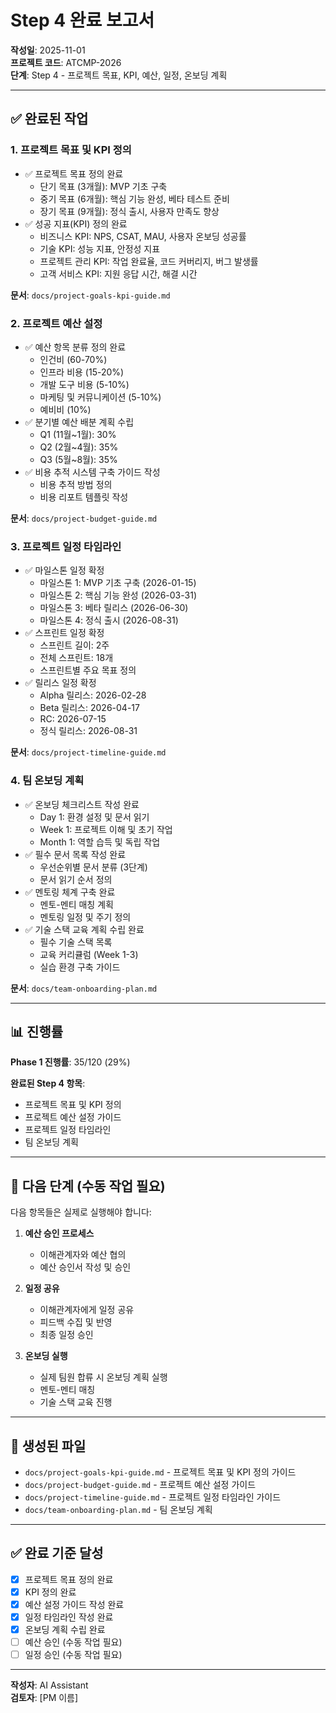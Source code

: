 # Step 4 완료 보고서

**작성일**: 2025-11-01  
**프로젝트 코드**: ATCMP-2026  
**단계**: Step 4 - 프로젝트 목표, KPI, 예산, 일정, 온보딩 계획

---

## ✅ 완료된 작업

### 1. 프로젝트 목표 및 KPI 정의

- ✅ 프로젝트 목표 정의 완료
  - 단기 목표 (3개월): MVP 기초 구축
  - 중기 목표 (6개월): 핵심 기능 완성, 베타 테스트 준비
  - 장기 목표 (9개월): 정식 출시, 사용자 만족도 향상
- ✅ 성공 지표(KPI) 정의 완료
  - 비즈니스 KPI: NPS, CSAT, MAU, 사용자 온보딩 성공률
  - 기술 KPI: 성능 지표, 안정성 지표
  - 프로젝트 관리 KPI: 작업 완료율, 코드 커버리지, 버그 발생률
  - 고객 서비스 KPI: 지원 응답 시간, 해결 시간

**문서**: `docs/project-goals-kpi-guide.md`

### 2. 프로젝트 예산 설정

- ✅ 예산 항목 분류 정의 완료
  - 인건비 (60-70%)
  - 인프라 비용 (15-20%)
  - 개발 도구 비용 (5-10%)
  - 마케팅 및 커뮤니케이션 (5-10%)
  - 예비비 (10%)
- ✅ 분기별 예산 배분 계획 수립
  - Q1 (11월~1월): 30%
  - Q2 (2월~4월): 35%
  - Q3 (5월~8월): 35%
- ✅ 비용 추적 시스템 구축 가이드 작성
  - 비용 추적 방법 정의
  - 비용 리포트 템플릿 작성

**문서**: `docs/project-budget-guide.md`

### 3. 프로젝트 일정 타임라인

- ✅ 마일스톤 일정 확정
  - 마일스톤 1: MVP 기초 구축 (2026-01-15)
  - 마일스톤 2: 핵심 기능 완성 (2026-03-31)
  - 마일스톤 3: 베타 릴리스 (2026-06-30)
  - 마일스톤 4: 정식 출시 (2026-08-31)
- ✅ 스프린트 일정 확정
  - 스프린트 길이: 2주
  - 전체 스프린트: 18개
  - 스프린트별 주요 목표 정의
- ✅ 릴리스 일정 확정
  - Alpha 릴리스: 2026-02-28
  - Beta 릴리스: 2026-04-17
  - RC: 2026-07-15
  - 정식 릴리스: 2026-08-31

**문서**: `docs/project-timeline-guide.md`

### 4. 팀 온보딩 계획

- ✅ 온보딩 체크리스트 작성 완료
  - Day 1: 환경 설정 및 문서 읽기
  - Week 1: 프로젝트 이해 및 초기 작업
  - Month 1: 역할 습득 및 독립 작업
- ✅ 필수 문서 목록 작성 완료
  - 우선순위별 문서 분류 (3단계)
  - 문서 읽기 순서 정의
- ✅ 멘토링 체계 구축 완료
  - 멘토-멘티 매칭 계획
  - 멘토링 일정 및 주기 정의
- ✅ 기술 스택 교육 계획 수립 완료
  - 필수 기술 스택 목록
  - 교육 커리큘럼 (Week 1-3)
  - 실습 환경 구축 가이드

**문서**: `docs/team-onboarding-plan.md`

---

## 📊 진행률

**Phase 1 진행률**: 35/120 (29%)

**완료된 Step 4 항목**:
- 프로젝트 목표 및 KPI 정의
- 프로젝트 예산 설정 가이드
- 프로젝트 일정 타임라인
- 팀 온보딩 계획

---

## 🚀 다음 단계 (수동 작업 필요)

다음 항목들은 실제로 실행해야 합니다:

1. **예산 승인 프로세스**
   - 이해관계자와 예산 협의
   - 예산 승인서 작성 및 승인

2. **일정 공유**
   - 이해관계자에게 일정 공유
   - 피드백 수집 및 반영
   - 최종 일정 승인

3. **온보딩 실행**
   - 실제 팀원 합류 시 온보딩 계획 실행
   - 멘토-멘티 매칭
   - 기술 스택 교육 진행

---

## 📝 생성된 파일

- `docs/project-goals-kpi-guide.md` - 프로젝트 목표 및 KPI 정의 가이드
- `docs/project-budget-guide.md` - 프로젝트 예산 설정 가이드
- `docs/project-timeline-guide.md` - 프로젝트 일정 타임라인 가이드
- `docs/team-onboarding-plan.md` - 팀 온보딩 계획

---

## ✅ 완료 기준 달성

- [x] 프로젝트 목표 정의 완료
- [x] KPI 정의 완료
- [x] 예산 설정 가이드 작성 완료
- [x] 일정 타임라인 작성 완료
- [x] 온보딩 계획 수립 완료
- [ ] 예산 승인 (수동 작업 필요)
- [ ] 일정 승인 (수동 작업 필요)

---

**작성자**: AI Assistant  
**검토자**: [PM 이름]

